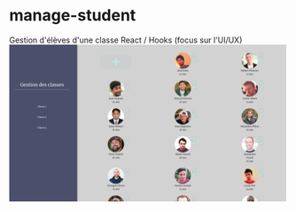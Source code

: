 # manage-student
Gestion d'élèves d'une classe React / Hooks (focus sur l'UI/UX)
![alt text](https://github.com/EmericReactJS/manage-student/raw/master/manage-student.png)
